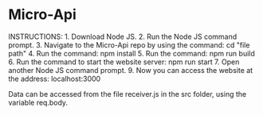# Micro-Api

INSTRUCTIONS:
	1. Download Node JS.
	2. Run the Node JS command prompt.
	3. Navigate to the Micro-Api repo by using the command: cd "file path"
	4. Run the command: npm install
	5. Run the command: npm run build
	6. Run the command to start the website server: npm run start
	7. Open another Node JS command prompt.
	9. Now you can access the website at the address: localhost:3000

Data can be accessed from the file receiver.js in the src folder, using the variable req.body.
